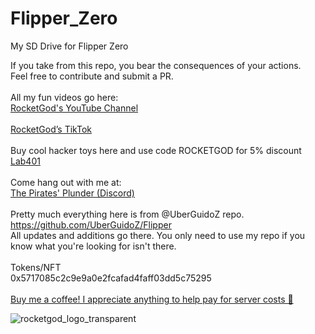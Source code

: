 # Flipper_Zero
My SD Drive for Flipper Zero

<p>
If you take from this repo, you bear the consequences of your actions.<br>
Feel free to contribute and submit a PR.<br>
<br>
All my fun videos go here:<br>
<a href="https://youtube.com/@lordRocketGod">RocketGod's YouTube Channel</a><br>
<br>
<a href=“https://www.tiktok.com/@rocketgod.hacker”>RocketGod’s TikTok</a><br>
<br>
Buy cool hacker toys here and use code ROCKETGOD for 5% discount<br>
<a href="https://lab401.com/r?id=iop7bf">Lab401</a><br>
<br>
Come hang out with me at:<br>
<a href="https://discord.gg/5DMM6RNtG8">The Pirates' Plunder (Discord)</a><br>
<br>
Pretty much everything here is from @UberGuidoZ repo.<br>
<a href="https://github.com/UberGuidoZ/Flipper">https://github.com/UberGuidoZ/Flipper</a><br>
All updates and additions go there. You only need to use my repo if you know what you're looking for isn't there.<br>
<br>
Tokens/NFT<br>
0x5717085c2c9e9a0e2fcafad4faff03dd5c75295<br>
<br>
<a href="https://www.buymeacoffee.com/RocketGod">Buy me a coffee! I appreciate anything to help pay for server costs 🥰</a>

![rocketgod_logo_transparent](https://user-images.githubusercontent.com/57732082/213221533-171b37da-46e5-4661-ac47-c7f23d24b816.png)

